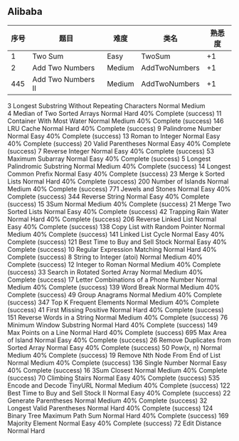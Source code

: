 ## Alibaba

| 序号 | 题目               | 难度   | 类名          | 熟悉度 |
| ---- | ------------------ | ------ | ------------- | ------ |
| 1    | Two Sum            | Easy   | TwoSum        | +1     |
| 2    | Add Two Numbers    | Medium | AddTwoNumbers | +1     |
| 445  | Add Two Numbers II | Medium | AddTwoNumbers | +1     |




3	Longest Substring Without Repeating Characters	Normal	Medium	
4	Median of Two Sorted Arrays	Normal	Hard	40% Complete (success)
11	Container With Most Water	Normal	Medium	40% Complete (success)
146	LRU Cache	Normal	Hard	40% Complete (success)
9	Palindrome Number	Normal	Easy	40% Complete (success)
13	Roman to Integer	Normal	Easy	40% Complete (success)
20	Valid Parentheses	Normal	Easy	40% Complete (success)
7	Reverse Integer	Normal	Easy	40% Complete (success)
53	Maximum Subarray	Normal	Easy	40% Complete (success)
5	Longest Palindromic Substring	Normal	Medium	40% Complete (success)
14	Longest Common Prefix	Normal	Easy	40% Complete (success)
23	Merge k Sorted Lists	Normal	Hard	40% Complete (success)
200	Number of Islands	Normal	Medium	40% Complete (success)
771	Jewels and Stones	Normal	Easy	40% Complete (success)
344	Reverse String	Normal	Easy	40% Complete (success)
15	3Sum	Normal	Medium	40% Complete (success)
21	Merge Two Sorted Lists	Normal	Easy	40% Complete (success)
42	Trapping Rain Water	Normal	Hard	40% Complete (success)
206	Reverse Linked List	Normal	Easy	40% Complete (success)
138	Copy List with Random Pointer	Normal	Medium	40% Complete (success)
141	Linked List Cycle	Normal	Easy	40% Complete (success)
121	Best Time to Buy and Sell Stock	Normal	Easy	40% Complete (success)
10	Regular Expression Matching	Normal	Hard	40% Complete (success)
8	String to Integer (atoi)	Normal	Medium	40% Complete (success)
12	Integer to Roman	Normal	Medium	40% Complete (success)
33	Search in Rotated Sorted Array	Normal	Medium	40% Complete (success)
17	Letter Combinations of a Phone Number	Normal	Medium	40% Complete (success)
139	Word Break	Normal	Medium	40% Complete (success)
49	Group Anagrams	Normal	Medium	40% Complete (success)
347	Top K Frequent Elements	Normal	Medium	40% Complete (success)
41	First Missing Positive	Normal	Hard	40% Complete (success)
151	Reverse Words in a String	Normal	Medium	40% Complete (success)
76	Minimum Window Substring	Normal	Hard	40% Complete (success)
149	Max Points on a Line	Normal	Hard	40% Complete (success)
695	Max Area of Island	Normal	Easy	40% Complete (success)
26	Remove Duplicates from Sorted Array	Normal	Easy	40% Complete (success)
50	Pow(x, n)	Normal	Medium	40% Complete (success)
19	Remove Nth Node From End of List	Normal	Medium	40% Complete (success)
136	Single Number	Normal	Easy	40% Complete (success)
16	3Sum Closest	Normal	Medium	40% Complete (success)
70	Climbing Stairs	Normal	Easy	40% Complete (success)
535	Encode and Decode TinyURL	Normal	Medium	40% Complete (success)
122	Best Time to Buy and Sell Stock II	Normal	Easy	40% Complete (success)
22	Generate Parentheses	Normal	Medium	40% Complete (success)
32	Longest Valid Parentheses	Normal	Hard	40% Complete (success)
124	Binary Tree Maximum Path Sum	Normal	Hard	40% Complete (success)
169	Majority Element	Normal	Easy	40% Complete (success)
72	Edit Distance	Normal	Hard